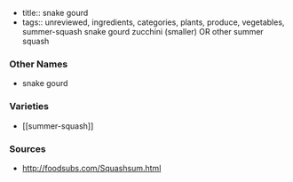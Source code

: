 - title:: snake gourd
- tags:: unreviewed, ingredients, categories, plants, produce, vegetables, summer-squash
snake gourd zucchini (smaller) OR other summer squash

### Other Names

* snake gourd

### Varieties

* [[summer-squash]]

### Sources
* http://foodsubs.com/Squashsum.html
